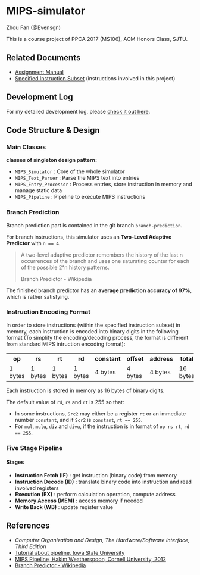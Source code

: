 # MIPS-simulator

Zhou Fan (@Evensgn)

This is a course project of PPCA 2017 (MS106), ACM Honors Class, SJTU.

## Related Documents

* [Assignment Manual](assignment-files/mips-simulator.pdf)
* [Specified Instruction Subset](documents/instructions.txt) (instructions involved in this project)

## Development Log

For my detailed development log, please [check it out here](Development-Log.md).

## Code Structure & Design

### Main Classes

**classes of singleton design pattern:**
* `MIPS_Simulator` : Core of the whole simulator
* `MIPS_Text_Parser` : Parse the MIPS text into entries
* `MIPS_Entry_Processor` : Process entries, store instruction in memory and manage static data
* `MIPS_Pipeline` : Pipeline to execute MIPS instructions

### Branch Prediction

Branch prediction part is contained in the git branch `branch-prediction`.

For branch instructions, this simulator uses an **Two-Level Adaptive Predictor** with `n == 4`. 

> A two-level adaptive predictor remembers the history of the last n occurrences of the branch and uses one saturating counter for each of the possible 2^n history patterns.
> 
> Branch Predictor - Wikipedia

The finished branch predictor has an **average prediction accuracy of 97%**, which is rather satisfying.

### Instruction Encoding Format

In order to store instructions (within the specified instruction subset) in memory, each instruction is encoded into binary digits in the following format (To simplify the encoding/decoding process, the format is different from standard MIPS intruction encoding format):

<table>
  <tr>
    <th> op </th>
    <th> rs </th>
    <th> rt </th>
    <th> rd </th>
    <th> constant </th>
    <th> offset </th>
    <th> address </th>
    <th> total </th>
  </tr>
  <tr>
    <td> 1 bytes </td>
    <td> 1 bytes </td>
    <td> 1 bytes </td>
    <td> 1 bytes </td>
    <td> 4 bytes </td>
    <td> 4 bytes </td>
    <td> 4 bytes </td>
    <td> 16 bytes </td>
  </tr>
</table>

Each instruction is stored in memory as 16 bytes of binary digits.

The default value of `rd`, `rs` and `rt` is 255 so that:
* In some instructions, `Src2` may either be a register `rt` or an immediate number `constant`, and if `Scr2` is `constant`, `rt == 255`.
* For `mul`, `mulu`, `div` and `divu`, if the instruction is in format of `op rs rt`, `rd == 255`.

### Five Stage Pipeline

#### Stages
* **Instruction Fetch (IF)** : get instruction (binary code) from memory
* **Instruction Decode (ID)** : translate binary code into instruction and read involved registers
* **Execution (EX)** : perform calculation operation, compute address
* **Memory Access (MEM)** : access memory if needed
* **Write Back (WB)** : update register value

## References
* *Computer Organization and Design, The Hardware/Software Interface, Third Edition*
* [Tutorial about pipeline, Iowa State University](https://web.cs.iastate.edu/~prabhu/Tutorial/PIPELINE/dataHaz.html#example)
* [MIPS Pipeline, Hakim Weatherspoon, Cornell University, 2012](http://www.cs.cornell.edu/courses/cs3410/2012sp/lecture/09-pipelined-cpu-i-g.pdf)
* [Branch Predictor - Wikipedia](https://en.wikipedia.org/wiki/Branch_predictor)
